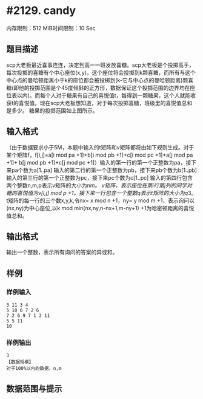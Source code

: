 # #2129. candy

内存限制：512 MiB时间限制：10 Sec

## 题目描述

scp大老板最近喜事连连，决定到高一一班发放喜糖。scp大老板是个投掷高手，每次投掷的喜糖有个中心座位(x,y)，这个座位将会投掷到k颗喜糖，而所有与这个中心点的曼哈顿距离小于k的座位都会被投掷到(k-它与中心点的曼哈顿距离)颗喜糖(即他的投掷范围是个45度倾斜的正方形，数据保证这个投掷范围的边界均在座位表以内)。而每个人对于糖果有自己的喜悦值t，每得到一颗糖果，这个人就能收获t的喜悦值。现在scp大老板想知道，对于每次投掷喜糖，班级里的喜悦值总和是多少。 糖果的投掷范围如上图所示。

## 输入格式

（由于数据要求小于5M，本题中输入的t矩阵和v矩阵都将由如下规则生成。对于某个矩阵f，f[i,j]=a[i mod pa +1]+b[i mod pb +1]+c[i mod pc +1]+a[j mod pa +1]+ b[j mod pb +1]+c[j mod pc +1]）输入的第一行的第一个正整数为pa，接下来pa个数为a[1..pa] 输入的第二行的第一个正整数为pb，接下来pb个数为b[1..pb] 输入的第三行的第一个正整数为pc，接下来pc个数为c[1..pc] 输入的第四行包含两个整数n,m,p表示v矩阵的大小为n*m。 v矩阵，表示座位在第i行第j列的同学对糖的喜悦值为v[i,j] mod p +1。接下来一行包含一个整数q表示t矩阵的大小为q*3。 t矩阵的每一行的三个数x,y,k,令nx= x mod n +1，ny= y mod m +1，表示询问以(nx,ny)为中心座位,以k mod min(nx,ny,n-nx+1,m-ny+1) +1为哈密顿距离的喜悦值总和。

## 输出格式

输出一个整数，表示所有询问的答案的异或和。

## 样例

### 样例输入

    
    3 11 3 4
    5 10 6 7 2 6
    7 2 6 9 7 1 2 11
    5 5 11
    10
    
    

### 样例输出

    
    3
    【数据规模】
    对于100%以内的数据，n,m
    

## 数据范围与提示
